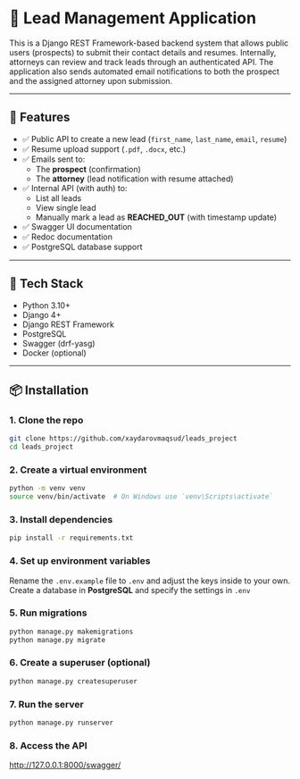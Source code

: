 # 📝 Lead Management Application

This is a Django REST Framework-based backend system that allows public users (prospects) to submit their contact details and resumes. Internally, attorneys can review and track leads through an authenticated API. The application also sends automated email notifications to both the prospect and the assigned attorney upon submission.

---

## 🚀 Features

- ✅ Public API to create a new lead (`first_name`, `last_name`, `email`, `resume`)
- ✅ Resume upload support (`.pdf`, `.docx`, etc.)
- ✅ Emails sent to:
  - The **prospect** (confirmation)
  - The **attorney** (lead notification with resume attached)
- ✅ Internal API (with auth) to:
  - List all leads
  - View single lead
  - Manually mark a lead as **REACHED_OUT** (with timestamp update)
- ✅ Swagger UI documentation
- ✅ Redoc documentation
- ✅ PostgreSQL database support

---

## 📁 Tech Stack

- Python 3.10+
- Django 4+
- Django REST Framework
- PostgreSQL
- Swagger (drf-yasg)
- Docker (optional)

---

## 📦 Installation

### 1. Clone the repo

```bash
git clone https://github.com/xaydarovmaqsud/leads_project
cd leads_project
```

### 2. Create a virtual environment

```bash
python -m venv venv
source venv/bin/activate  # On Windows use `venv\Scripts\activate`
```
### 3. Install dependencies

```bash
pip install -r requirements.txt
```
### 4. Set up environment variables
Rename the `.env.example` file to `.env` and adjust the keys inside to your own. Create a database in **PostgreSQL** and specify the settings in `.env`
### 5. Run migrations

```bash
python manage.py makemigrations
python manage.py migrate
```
### 6. Create a superuser (optional)

```bash
python manage.py createsuperuser
```
### 7. Run the server

```bash
python manage.py runserver
```
### 8. Access the API
http://127.0.0.1:8000/swagger/
